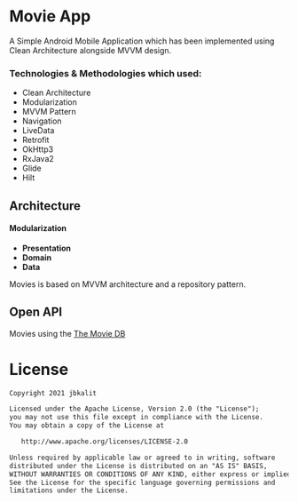 # Movie App
A Simple Android Mobile Application which has been implemented using Clean Architecture alongside MVVM design.

### Technologies & Methodologies which used:

- Clean Architecture
- Modularization
- MVVM Pattern
- Navigation
- LiveData
- Retrofit
- OkHttp3
- RxJava2
- Glide
- Hilt

## Architecture
#### Modularization
* __Presentation__
* __Domain__
* __Data__

Movies is based on MVVM architecture and a repository pattern.


## Open API
Movies using the [The Movie DB](https://www.themoviedb.org/)

# License
```xml
Copyright 2021 jbkalit

Licensed under the Apache License, Version 2.0 (the "License");
you may not use this file except in compliance with the License.
You may obtain a copy of the License at

   http://www.apache.org/licenses/LICENSE-2.0

Unless required by applicable law or agreed to in writing, software
distributed under the License is distributed on an "AS IS" BASIS,
WITHOUT WARRANTIES OR CONDITIONS OF ANY KIND, either express or implied.
See the License for the specific language governing permissions and
limitations under the License.
```